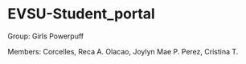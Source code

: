 # EVSU-Student_portal

Group: Girls Powerpuff

  Members:
Corcelles, Reca A.
Olacao, Joylyn Mae P.
Perez, Cristina T.
